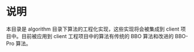 # 说明

本目录是 algorithm 目录下算法的工程化实现，这些实现将会被集成到 client 项目中。目前被应用到 client 工程项目中的算法有传统的 BBO 算法和改进的 BBO-Pro 算法。

